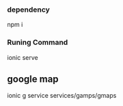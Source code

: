 ### dependency
npm i

### Runing Command
ionic serve

## google map
ionic g service services/gamps/gmaps

